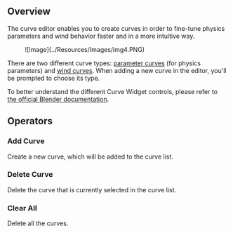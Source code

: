 ## Overview

The curve editor enables you to create curves in order to fine-tune physics parameters and wind behavior faster and in a more intuitive way.

<figure markdown>
  ![Image](../Resources/Images/img4.PNG)
</figure>

There are two different curve types: [parameter curves](./parameter.md) (for physics parameters) and [wind curves](./wind.md). When adding a new curve in the editor, you'll be prompted to choose its type.

To better understand the different Curve Widget controls, please refer to [the official Blender documentation](https://docs.blender.org/manual/en/latest/interface/controls/templates/curve.html).

## Operators

### Add Curve

Create a new curve, which will be added to the curve list.

### Delete Curve

Delete the curve that is currently selected in the curve list.

### Clear All

Delete all the curves.





